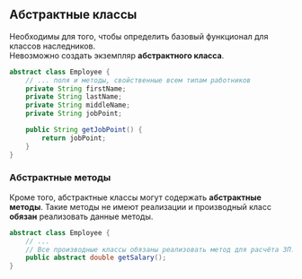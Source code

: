 ## Абстрактные классы
Необходимы для того, чтобы определить базовый функционал для классов наследников.\
Невозможно создать экземпляр **абстрактного класса**.

```java
abstract class Employee {
    // ... поля и методы, свойственные всем типам работников
    private String firstName;
    private String lastName;
    private String middleName;
    private String jobPoint;

    public String getJobPoint() {
        return jobPoint;
    }
}
```

### Абстрактные методы
Кроме того, абстрактные классы могут содержать **абстрактные методы**.
Такие методы не имеют реализации и производный класс **обязан** реализовать данные методы.

```java
abstract class Employee {
    // ...
    // Все производные классы обязаны реализовать метод для расчёта ЗП.
    public abstract double getSalary();
}
```